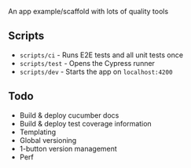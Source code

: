 An app example/scaffold with lots of quality tools

## Scripts

* `scripts/ci` - Runs E2E tests and all unit tests once
* `scripts/test` - Opens the Cypress runner
* `scripts/dev` - Starts the app on `localhost:4200`

## Todo

* Build & deploy cucumber docs
* Build & deploy test coverage information
* Templating
* Global versioning
* 1-button version management
* Perf
